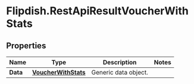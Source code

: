 # Flipdish.RestApiResultVoucherWithStats

## Properties
Name | Type | Description | Notes
------------ | ------------- | ------------- | -------------
**Data** | [**VoucherWithStats**](VoucherWithStats.md) | Generic data object. | 


